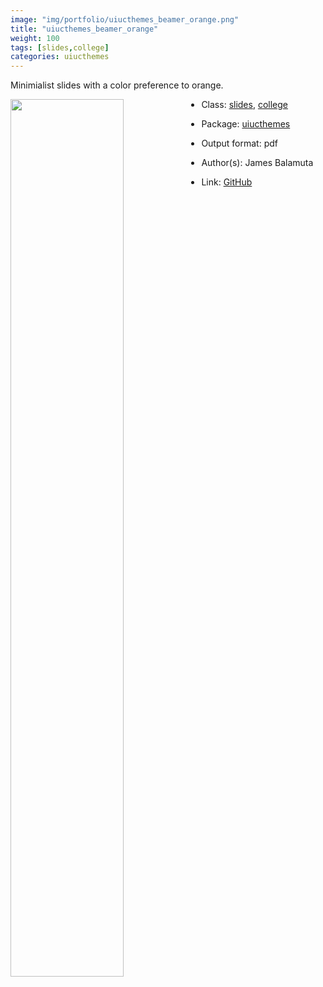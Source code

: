 ```yaml
---
image: "img/portfolio/uiucthemes_beamer_orange.png"
title: "uiucthemes_beamer_orange"
weight: 100
tags: [slides,college]
categories: uiucthemes
---
```


Minimialist slides with a color preference to orange.

<!--more-->

<p><a href="../../img/portfolio/uiucthemes_beamer_orange.png"><img class = "jf-image-shadow" src="../../img/portfolio/uiucthemes_beamer_orange.png", width="60%"  align="left"></a></p>



- Class: [slides](../../tags/slides), [college](../../tags/college)
- Package: [uiucthemes](uiucthemes)
- Output format: pdf

- Author(s): James Balamuta
- Link: [GitHub](https://github.com/illinois-r/uiucthemes)


